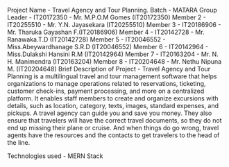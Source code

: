 Project Name - Travel Agency and Tour Planning.
Batch - MATARA
Group Leader - IT20172350 - Mr. M.P.O.M Gomes (IT20172350)
Member 2 - IT20255510 - Mr. Y.N. Jayasekara (IT20255510)
Member 3 - IT20186906 - Mr. Tharuka Gayashan F.(IT20186906)
Member 4 - IT20142728 - Mr. Ranawaka.T.D (IT20142728)
Member 5 - IT20046552 - Miss.Abeywardhanage S.R.D (IT20046552)
Member 6 - IT20142964 - Miss.Dulakshi Hansini R.M (IT20142964)
Member 7 - IT20163204 - Mr. N. H. Manimendra (IT20163204)
Member 8 - IT20204648 - Mr. Nethu Nipuna M. (IT20204648)
Brief Description of Project - Travel Agency and Tour Planning is a multilingual travel and tour management software that helps organizations to manage operations related to reservations, ticketing, customer check-ins, payment processing, and more on a centralized platform. It enables staff members to create and organize excursions with details, such as location, category, texts, images, standard expenses, and pickups.
A travel agency can guide you and save you money. They also ensure that travelers will have the correct travel documents, so they do not end up missing their plane or cruise. And when things do go wrong, travel agents have the resources and the contacts to get travelers to the head of the line.

Technologies used - MERN Stack
